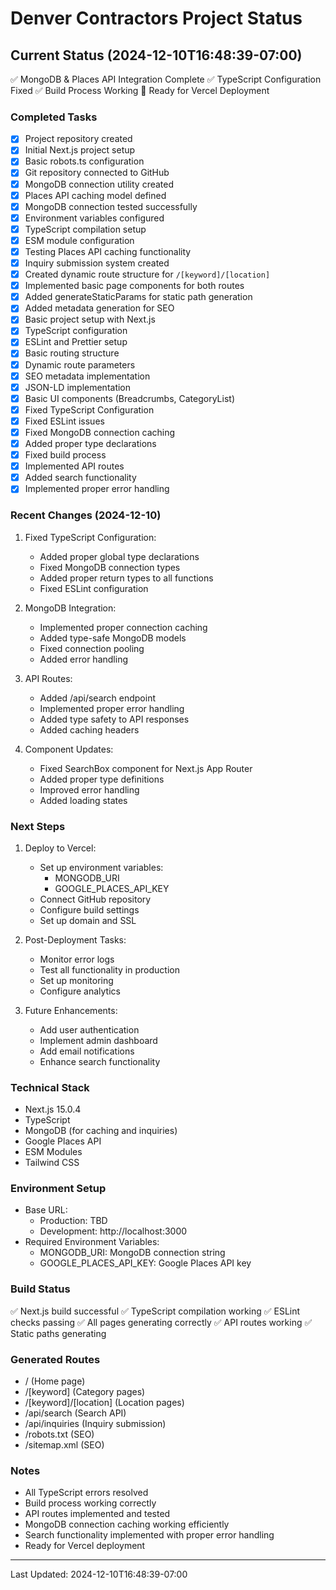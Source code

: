 # Denver Contractors Project Status

## Current Status (2024-12-10T16:48:39-07:00)
✅ MongoDB & Places API Integration Complete
✅ TypeScript Configuration Fixed
✅ Build Process Working
🔄 Ready for Vercel Deployment

### Completed Tasks
- [x] Project repository created
- [x] Initial Next.js project setup
- [x] Basic robots.ts configuration
- [x] Git repository connected to GitHub
- [x] MongoDB connection utility created
- [x] Places API caching model defined
- [x] MongoDB connection tested successfully
- [x] Environment variables configured
- [x] TypeScript compilation setup
- [x] ESM module configuration
- [x] Testing Places API caching functionality
- [x] Inquiry submission system created
- [x] Created dynamic route structure for `/[keyword]/[location]`
- [x] Implemented basic page components for both routes
- [x] Added generateStaticParams for static path generation
- [x] Added metadata generation for SEO
- [x] Basic project setup with Next.js
- [x] TypeScript configuration
- [x] ESLint and Prettier setup
- [x] Basic routing structure
- [x] Dynamic route parameters
- [x] SEO metadata implementation
- [x] JSON-LD implementation
- [x] Basic UI components (Breadcrumbs, CategoryList)
- [x] Fixed TypeScript Configuration
- [x] Fixed ESLint issues
- [x] Fixed MongoDB connection caching
- [x] Added proper type declarations
- [x] Fixed build process
- [x] Implemented API routes
- [x] Added search functionality
- [x] Implemented proper error handling

### Recent Changes (2024-12-10)
1. Fixed TypeScript Configuration:
   - Added proper global type declarations
   - Fixed MongoDB connection types
   - Added proper return types to all functions
   - Fixed ESLint configuration

2. MongoDB Integration:
   - Implemented proper connection caching
   - Added type-safe MongoDB models
   - Fixed connection pooling
   - Added error handling

3. API Routes:
   - Added /api/search endpoint
   - Implemented proper error handling
   - Added type safety to API responses
   - Added caching headers

4. Component Updates:
   - Fixed SearchBox component for Next.js App Router
   - Added proper type definitions
   - Improved error handling
   - Added loading states

### Next Steps
1. Deploy to Vercel:
   - Set up environment variables:
     - MONGODB_URI
     - GOOGLE_PLACES_API_KEY
   - Connect GitHub repository
   - Configure build settings
   - Set up domain and SSL

2. Post-Deployment Tasks:
   - Monitor error logs
   - Test all functionality in production
   - Set up monitoring
   - Configure analytics

3. Future Enhancements:
   - Add user authentication
   - Implement admin dashboard
   - Add email notifications
   - Enhance search functionality

### Technical Stack
- Next.js 15.0.4
- TypeScript
- MongoDB (for caching and inquiries)
- Google Places API
- ESM Modules
- Tailwind CSS

### Environment Setup
- Base URL: 
  - Production: TBD
  - Development: http://localhost:3000
- Required Environment Variables:
  - MONGODB_URI: MongoDB connection string
  - GOOGLE_PLACES_API_KEY: Google Places API key

### Build Status
✅ Next.js build successful
✅ TypeScript compilation working
✅ ESLint checks passing
✅ All pages generating correctly
✅ API routes working
✅ Static paths generating

### Generated Routes
- / (Home page)
- /[keyword] (Category pages)
- /[keyword]/[location] (Location pages)
- /api/search (Search API)
- /api/inquiries (Inquiry submission)
- /robots.txt (SEO)
- /sitemap.xml (SEO)

### Notes
- All TypeScript errors resolved
- Build process working correctly
- API routes implemented and tested
- MongoDB connection caching working efficiently
- Search functionality implemented with proper error handling
- Ready for Vercel deployment

---
Last Updated: 2024-12-10T16:48:39-07:00